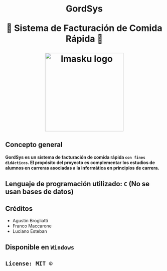 <h1 align="center">
 <p>GordSys</p>
 <p>🍔 Sistema de Facturación de Comida Rápida 🍔</p>
 <p align="center"><img src="https://user-images.githubusercontent.com/63211038/209450510-a0200e0a-3562-46dd-88cd-0a30b09c48cd.png" alt="Imasku logo" width="250"/></p>
</h1>

## Concepto general
#### GordSys es un sistema de facturación de comida rápida `con fines didácticos`. El propósito del proyecto es complementar los estudios de alumnos en carreras asociadas a la informática en principios de carrera.

## Lenguaje de programación utilizado: `C` (No se usan bases de datos)

## Créditos
- Agustin Brogliatti
- Franco Maccarone
- Luciano Esteban

## Disponible en `Windows`

## `License: MIT ©`
